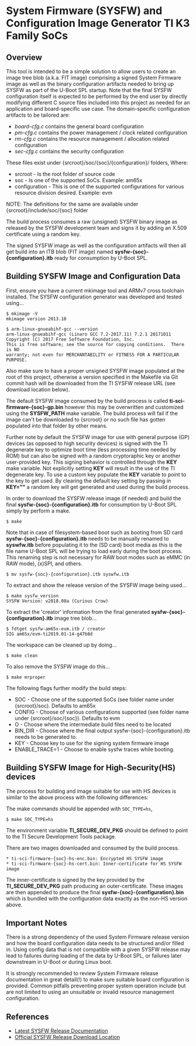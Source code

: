 System Firmware (SYSFW) and Configuration Image Generator TI K3 Family SoCs
===========================================================================

Overview
--------
This tool is intended to be a simple solution to allow users to create an image
tree blob (a.k.a. FIT image) comprising a signed System Firmware image as well
as the binary configuration artifacts needed to bring up SYSFW as part of the
U-Boot SPL startup. Note that the final SYSFW configuration itself is expected
to be performed by the end user by directly modifying different C source files
included into this project as needed for an application and board-specific use
case. The domain-specific configuration artifacts to be tailored are:

* *board-cfg.c* contains the general board configuration
* *pm-cfg.c* contains the power management / clock related configuration
* *rm-cfg.c* contains the resource management / allocation related configuration
* *sec-cfg.c* contains the security configuration

These files exist under {srcroot}/soc/{soc}/{configuration}/ folders, Where:
* srcroot - Is the root folder of source code
* soc - Is one of the supported SoCs. Example: am65x
* configuration - This is one of the supported configurations for various
  resource division desired. Example: evm

NOTE: The definitions for the same are available under
{srcroot}/include/soc/{soc} folder

The build process consumes a raw (unsigned) SYSFW binary image as released by
the SYSFW development team and signs it by adding an X.509 certificate using a
random key.

The signed SYSFW image as well as the configuration artifacts will then all get
build into an ITB blob (FIT image) named **sysfw-{soc}-{configuration}.itb**
ready for consumption by U-Boot SPL.


Building SYSFW Image and Configuration Data
-------------------------------------------
First, ensure you have a current mkimage tool and ARMv7 cross toolchain
installed. The SYSFW configuration generator was developed and tested using...

    $ mkimage -V
    mkimage version 2013.10

    $ arm-linux-gnueabihf-gcc --version
    arm-linux-gnueabihf-gcc (Linaro GCC 7.2-2017.11) 7.2.1 20171011
    Copyright (C) 2017 Free Software Foundation, Inc.
    This is free software; see the source for copying conditions.  There is NO
    warranty; not even for MERCHANTABILITY or FITNESS FOR A PARTICULAR PURPOSE.

Also make sure to have a proper unsigned SYSFW image populated at the root of
this project, otherwise a version specified in the Makefile via Git commit hash
will be downloaded from the TI SYSFW release URL (see download location below).

The default SYSFW image consumed by the build process is called
**ti-sci-firmware-{soc}-gp.bin** however this may be overwritten and customized
using the **SYSFW_PATH** make variable. The build process will fail if the
image can't be downloaded to {srcroot} or no such file has gotten populated into
that folder by other means.

Further note by default the SYSFW image for use with general purpose (GP) devices
(as opposed to high security devices) is signed with the TI degenerate key to
optimize boot time (less processing time needed by ROM) but can also be signed
with a random cryptoraphic key or another user-provided key. This signing behavior
is controlled through the **KEY** make variable. Not explicitly setting **KEY**
will result in the use of the TI degenerate key. To use a custom key populate the
**KEY** variable to point to the key to get used. By clearing the default key
setting by passing in **KEY=""** a random key will get generated and used during
the build process.

In order to download the SYSFW release image (if needed) and build the final
**sysfw-{soc}-{configuration}.itb** for consumption by U-Boot SPL simply by
perform a make.

    $ make

Note that in case of filesystem-based boot such as booting from SD card
**sysfw-{soc}-{configuration}.itb** needs to be manually renamed to
**syswfw.itb** before populating it to the (SD card) boot media as this is the
file name U-Boot SPL will be trying to load early during the boot process. This
renaming step is not necessary for RAW boot modes such as eMMC (in RAW mode),
(x)SPI, and others.

    $ mv sysfw-{soc}-{configuration}.itb syswfw.itb

To extract and show the release version of the SYSFW image being used...

    $ make sysfw_version
    SYSFW Version: v2018.08a (Curious Crow)

To extract the 'creator' information from the final generated
**sysfw-{soc}-{configuration}.itb** image tree blob...

    $ fdtget sysfw-am65x-evm.itb / creator
    SIG am65x/evm-ti2019.01-14-g47b8d

The workspace can be cleaned up by doing...

    $ make clean

To also remove the SYSFW image do this...

    $ make mrproper

The following flags further modify the build steps:
* SOC - Choose one of the supported SoCs (see folder name under {srcroot}/soc).
  Defaults to am65x
* CONFIG - Choose of various configurations supported (see folder name under
  {srcroot}/soc/{soc}). Defaults to evm
* O - Choose where the intermediate build files need to be located
* BIN_DIR - Choose where the final output sysfw-{soc}-{configuration}.itb needs
  to be generated to.
* KEY - Choose key to use for the signing system firmware image
* ENABLE_TRACE=1 - Choose to enable sysfw traces while booting.


Building SYSFW Image for High-Security(HS) devices
--------------------------------------------------
The process for building and image suitable for use with HS devices is similar
to the above process with the following differences:

The make commands should be appended with `SOC_TYPE=hs`,

    $ make SOC_TYPE=hs

The environment variable **TI_SECURE_DEV_PKG** should be defined to point to
the TI Secure Development Tools package.

There are two images downloaded and consumed by the build process.

    * ti-sci-firmware-{soc}-hs-enc.bin: Encrypted HS SYSFW image
    * ti-sci-firmware-{soc}-hs-cert.bin: Inner-certificate for HS SYSFW image

The inner-certificate is signed by the key provided by the **TI_SECURE_DEV_PKG**
path producing an outer-certificate. These images are then appended to produce
the final **sysfw-{soc}-{configuration}.bin** which is bundled with the
configuration data exactly as the non-HS version above.


Important Notes
---------------
There is a strong dependency of the used System Firmware release version and
how the board configuration data needs to be structured and/or filled in. Using
config data that is not compatible with a given SYSFW release may lead to
failures during loading of the data by U-Boot SPL, or failures later downstream
in U-Boot or during Linux boot.

It is strongly recommended to review System Firmware release documentation in
great detail(!) to make sure suitable board configuration is provided. Common
pitfalls preventing proper system operation include but are not limited to using
an unsuitable or invalid resource management configuration.


References
----------
* [Latest SYSFW Release Documentation](http://software-dl.ti.com/tisci/esd/latest/)
* [Official SYSFW Release Download Location](https://git.ti.com/processor-firmware/ti-linux-firmware/trees/ti-linux-firmware/ti-sysfw)
